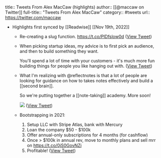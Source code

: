 title:: Tweets From Alex MacCaw (highlights)
author:: [[@maccaw on Twitter]]
full-title:: "Tweets From Alex MacCaw"
category:: #tweets
url:: https://twitter.com/maccaw

- Highlights first synced by [[Readwise]] [[Nov 19th, 2022]]
	- Re-creating a slug function. https://t.co/PlDfslow0d ([View Tweet](https://twitter.com/maccaw/status/1410365723885645824))
	- When picking startup ideas, my advice is to first pick an audience, and then to build something they want.
	  
	  You'll spend a lot of time with your customers - it's much more fun building things for people you like hanging out with. ([View Tweet](https://twitter.com/maccaw/status/1411437996629430274))
	- What I'm realizing with @reflectnotes is that a lot of people are looking for guidance on how to takes notes effectively and build a [[second brain]].
	  
	  So we're putting together a [[note-taking]] academy. More soon! 
	  
	  ![](https://pbs.twimg.com/media/E-2zxJfVIA4gMnu.jpg) ([View Tweet](https://twitter.com/maccaw/status/1436001782610599936))
	- Bootstrapping in 2021:
	  
	  1. Setup LLC with Stripe Atlas, bank with Mercury
	  2. Loan the company $50 - $100k
	  3. Offer annual-only subscriptions for 4 months (for cashflow)
	  4. Once > $100k in annual rev, move to monthly plans and sell mrr on https://t.co/0jS0GovNZi 
	  5. Profitable! ([View Tweet](https://twitter.com/maccaw/status/1456322280489902086))